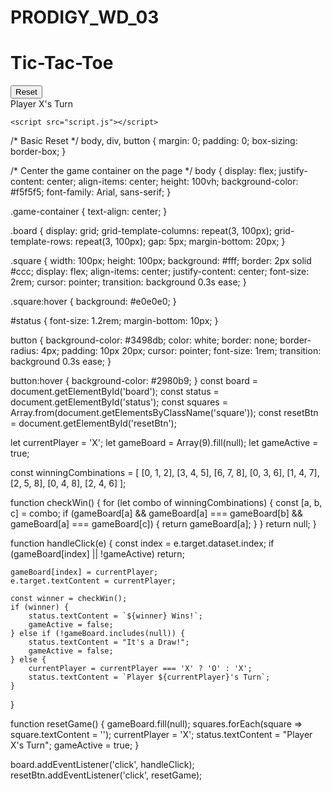 # PRODIGY_WD_03
<!DOCTYPE html>
<html lang="en">
<head>
    <meta charset="UTF-8">
    <meta name="viewport" content="width=device-width, initial-scale=1.0">
    <title>Tic-Tac-Toe</title>
    <link rel="stylesheet" href="styles.css">
</head>
<body>
    <div class="game-container">
        <h1>Tic-Tac-Toe</h1>
        <div class="board" id="board">
            <!-- 9 squares for the tic-tac-toe board -->
            <div class="square" data-index="0"></div>
            <div class="square" data-index="1"></div>
            <div class="square" data-index="2"></div>
            <div class="square" data-index="3"></div>
            <div class="square" data-index="4"></div>
            <div class="square" data-index="5"></div>
            <div class="square" data-index="6"></div>
            <div class="square" data-index="7"></div>
            <div class="square" data-index="8"></div>
        </div>
        <button id="resetBtn">Reset</button>
        <div id="status">Player X's Turn</div>
    </div>

    <script src="script.js"></script>
</body>
</html>
/* Basic Reset */
body, div, button {
    margin: 0;
    padding: 0;
    box-sizing: border-box;
}

/* Center the game container on the page */
body {
    display: flex;
    justify-content: center;
    align-items: center;
    height: 100vh;
    background-color: #f5f5f5;
    font-family: Arial, sans-serif;
}

.game-container {
    text-align: center;
}

.board {
    display: grid;
    grid-template-columns: repeat(3, 100px);
    grid-template-rows: repeat(3, 100px);
    gap: 5px;
    margin-bottom: 20px;
}

.square {
    width: 100px;
    height: 100px;
    background: #fff;
    border: 2px solid #ccc;
    display: flex;
    align-items: center;
    justify-content: center;
    font-size: 2rem;
    cursor: pointer;
    transition: background 0.3s ease;
}

.square:hover {
    background: #e0e0e0;
}

#status {
    font-size: 1.2rem;
    margin-bottom: 10px;
}

button {
    background-color: #3498db;
    color: white;
    border: none;
    border-radius: 4px;
    padding: 10px 20px;
    cursor: pointer;
    font-size: 1rem;
    transition: background 0.3s ease;
}

button:hover {
    background-color: #2980b9;
}
const board = document.getElementById('board');
const status = document.getElementById('status');
const squares = Array.from(document.getElementsByClassName('square'));
const resetBtn = document.getElementById('resetBtn');

let currentPlayer = 'X';
let gameBoard = Array(9).fill(null);
let gameActive = true;

const winningCombinations = [
    [0, 1, 2],
    [3, 4, 5],
    [6, 7, 8],
    [0, 3, 6],
    [1, 4, 7],
    [2, 5, 8],
    [0, 4, 8],
    [2, 4, 6]
];

function checkWin() {
    for (let combo of winningCombinations) {
        const [a, b, c] = combo;
        if (gameBoard[a] && gameBoard[a] === gameBoard[b] && gameBoard[a] === gameBoard[c]) {
            return gameBoard[a];
        }
    }
    return null;
}

function handleClick(e) {
    const index = e.target.dataset.index;
    if (gameBoard[index] || !gameActive) return;

    gameBoard[index] = currentPlayer;
    e.target.textContent = currentPlayer;
    
    const winner = checkWin();
    if (winner) {
        status.textContent = `${winner} Wins!`;
        gameActive = false;
    } else if (!gameBoard.includes(null)) {
        status.textContent = "It's a Draw!";
        gameActive = false;
    } else {
        currentPlayer = currentPlayer === 'X' ? 'O' : 'X';
        status.textContent = `Player ${currentPlayer}'s Turn`;
    }
}

function resetGame() {
    gameBoard.fill(null);
    squares.forEach(square => square.textContent = '');
    currentPlayer = 'X';
    status.textContent = "Player X's Turn";
    gameActive = true;
}

board.addEventListener('click', handleClick);
resetBtn.addEventListener('click', resetGame);

